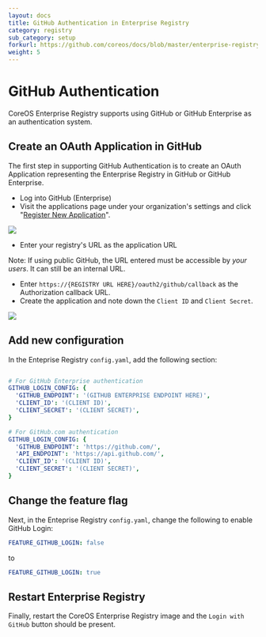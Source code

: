 ```yaml
---
layout: docs
title: GitHub Authentication in Enterprise Registry
category: registry
sub_category: setup
forkurl: https://github.com/coreos/docs/blob/master/enterprise-registry/github-auth/index.md
weight: 5
---
```


# GitHub Authentication

CoreOS Enterprise Registry supports using GitHub or GitHub Enterprise as an authentication system.

## Create an OAuth Application in GitHub

The first step in supporting GitHub Authentication is to create an OAuth Application representing the
Enterprise Registry in GitHub or GitHub Enterprise. 

- Log into GitHub (Enterprise)
- Visit the applications page under your organization's settings and click "<a href="https://github.com/settings/applications/new">Register New Application</a>". 


<div class="graphic">
  <div class="screenshot">
    <img src="{{site.url}}/docs/enterprise-registry/github-auth/register-app.png" style="margin: 0 auto; display: block; max-width: 700px;"></img>
  </div>
</div>

- Enter your registry's URL as the application URL

Note: If using public GitHub, the URL entered must be accessible by *your users*. It can still be an internal URL.

- Enter `https://{REGISTRY URL HERE}/oauth2/github/callback` as the Authorization callback URL.
- Create the application and note down the `Client ID` and `Client Secret`.

<div class="graphic">
  <div class="screenshot">
    <img src="{{site.url}}/docs/enterprise-registry/github-auth/view-app.png" style="margin: 0 auto; display: block; max-width: 700px;"></img>
  </div>
</div>

## Add new configuration

In the Enteprise Registry `config.yaml`, add the following section:

```yaml

# For GitHub Enterprise authentication
GITHUB_LOGIN_CONFIG: {
  'GITHUB_ENDPOINT': '(GITHUB ENTERPRISE ENDPOINT HERE)',
  'CLIENT_ID': '(CLIENT ID)',
  'CLIENT_SECRET': '(CLIENT SECRET)',
}

# For GitHub.com authentication
GITHUB_LOGIN_CONFIG: {
  'GITHUB_ENDPOINT': 'https://github.com/',
  'API_ENDPOINT': 'https://api.github.com/',
  'CLIENT_ID': '(CLIENT ID)',
  'CLIENT_SECRET': '(CLIENT SECRET)',
}
```

## Change the feature flag

Next, in the Enteprise Registry `config.yaml`, change the following to enable GitHub Login:

```yaml
FEATURE_GITHUB_LOGIN: false
```

to 

```yaml
FEATURE_GITHUB_LOGIN: true
```

## Restart Enterprise Registry

Finally, restart the CoreOS Enterprise Registry image and the `Login with GitHub` button should be present.
